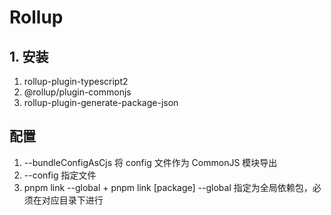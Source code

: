 
# Rollup

## 1. 安装
1. rollup-plugin-typescript2
2. @rollup/plugin-commonjs
3. rollup-plugin-generate-package-json

## 配置
1. --bundleConfigAsCjs 将 config 文件作为 CommonJS 模块导出
2. --config 指定文件
3. pnpm link --global + pnpm link [package] --global 指定为全局依赖包，必须在对应目录下进行
